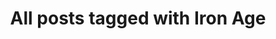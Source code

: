 ---
layout: tag
title: "All posts tagged with Iron Age"
permalink: /weblog/tags/iron-age/
taxonomy: Iron Age
---